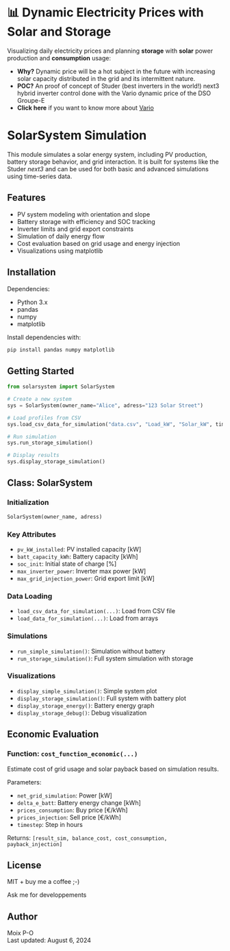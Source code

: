 # 📊 Dynamic Electricity Prices with Solar and Storage 

Visualizing daily electricity prices and planning **storage** with **solar** power production and **consumption** usage:
- **Why?** Dynamic price will be a hot subject in the future with increasing solar capacity distributed in the grid and its intermittent nature. 
- **POC?** An proof of concept of Studer (best inverters in the world!) next3 hybrid inverter control done with the Vario dynamic price of the DSO Groupe-E
- **Click here** if you want to know more about [Vario](https://www.groupe-e.ch/fr/energie/electricite/clients-prives/vario)



# SolarSystem Simulation

This module simulates a solar energy system, including PV production, battery storage behavior, and grid interaction. It is built for systems like the Studer *next3* and can be used for both basic and advanced simulations using time-series data.

## Features

- PV system modeling with orientation and slope
- Battery storage with efficiency and SOC tracking
- Inverter limits and grid export constraints
- Simulation of daily energy flow
- Cost evaluation based on grid usage and energy injection
- Visualizations using matplotlib

## Installation

Dependencies:
- Python 3.x
- pandas
- numpy
- matplotlib

Install dependencies with:

```bash
pip install pandas numpy matplotlib
```

## Getting Started

```python
from solarsystem import SolarSystem

# Create a new system
sys = SolarSystem(owner_name="Alice", adress="123 Solar Street")

# Load profiles from CSV
sys.load_csv_data_for_simulation("data.csv", "Load_kW", "Solar_kW", timestep=0.25)

# Run simulation
sys.run_storage_simulation()

# Display results
sys.display_storage_simulation()
```

## Class: SolarSystem

### Initialization

```python
SolarSystem(owner_name, adress)
```

### Key Attributes

- `pv_kW_installed`: PV installed capacity [kW]
- `batt_capacity_kWh`: Battery capacity [kWh]
- `soc_init`: Initial state of charge [%]
- `max_inverter_power`: Inverter max power [kW]
- `max_grid_injection_power`: Grid export limit [kW]

### Data Loading

- `load_csv_data_for_simulation(...)`: Load from CSV file
- `load_data_for_simulation(...)`: Load from arrays

### Simulations

- `run_simple_simulation()`: Simulation without battery
- `run_storage_simulation()`: Full system simulation with storage

### Visualizations

- `display_simple_simulation()`: Simple system plot
- `display_storage_simulation()`: Full system with battery plot
- `display_storage_energy()`: Battery energy graph
- `display_storage_debug()`: Debug visualization

## Economic Evaluation

### Function: `cost_function_economic(...)`

Estimate cost of grid usage and solar payback based on simulation results.

Parameters:
- `net_grid_simulation`: Power [kW]
- `delta_e_batt`: Battery energy change [kWh]
- `prices_consumption`: Buy price [€/kWh]
- `prices_injection`: Sell price [€/kWh]
- `timestep`: Step in hours

Returns: `[result_sim, balance_cost, cost_consumption, payback_injection]`

## License

MIT + buy me a coffee ;-)

Ask me for developpements

## Author

Moix P-O  
Last updated: August 6, 2024
